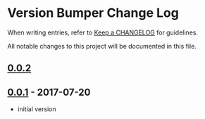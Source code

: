 # Version Bumper Change Log

When writing entries, refer to [Keep a CHANGELOG](http://keepachangelog.com/) for guidelines.

All notable changes to this project will be documented in this file.

## [0.0.2]

[0.0.2]: https://github.com/glensc/version-bump/compare/0.0.1...master

## [0.0.1] - 2017-07-20

- initial version

[0.0.1]: https://github.com/glensc/version-bump/commits/0.0.1
